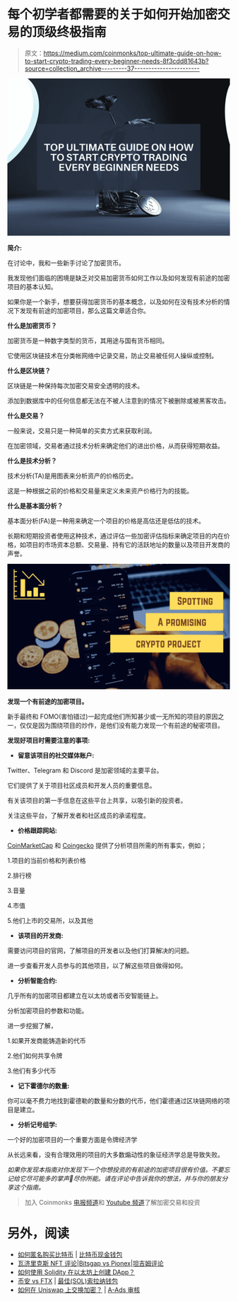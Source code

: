# 每个初学者都需要的关于如何开始加密交易的顶级终极指南

> 原文：<https://medium.com/coinmonks/top-ultimate-guide-on-how-to-start-crypto-trading-every-beginner-needs-8f3cdd81643b?source=collection_archive---------37----------------------->

![](img/9d99112198bf434e6dc3975381bf6823.png)

**简介:**

在讨论中，我和一些新手讨论了加密货币。

我发现他们面临的困境是缺乏对交易加密货币如何工作以及如何发现有前途的加密项目的基本认知。

如果你是一个新手，想要获得加密货币的基本概念，以及如何在没有技术分析的情况下发现有前途的加密项目，那么这篇文章适合你。

**什么是加密货币？**

加密货币是一种数字类型的货币，其用途与国有货币相同。

它使用区块链技术在分类帐网络中记录交易，防止交易被任何人操纵或控制。

**什么是区块链？**

区块链是一种保持每次加密交易安全透明的技术。

添加到数据库中的任何信息都无法在不被人注意到的情况下被删除或被黑客攻击。

**什么是交易？**

一般来说，交易只是一种简单的买卖方式来获取利润。

在加密领域，交易者通过技术分析来确定他们的进出价格，从而获得短期收益。

**什么是技术分析？**

技术分析(TA)是用图表来分析资产的价格历史。

这是一种根据之前的价格和交易量来定义未来资产价格行为的技能。

**什么是基本面分析？**

基本面分析(FA)是一种用来确定一个项目的价格是高估还是低估的技术。

长期和短期投资者使用这种技术，通过评估一些加密评估指标来确定项目的内在价格，如项目的市场资本总额、交易量、持有它的活跃地址的数量以及项目开发商的声誉。

![](img/7a90fc0b1b77cc090e87536d36158284.png)

**发现一个有前途的加密项目。**

新手最终和 FOMO(害怕错过)一起完成他们所知甚少或一无所知的项目的原因之一，仅仅是因为围绕项目的炒作，是他们没有能力发现一个有前途的秘密项目。

**发现好项目时需要注意的事项:**

*   **留意该项目的社交媒体账户:**

Twitter、Telegram 和 Discord 是加密领域的主要平台。

它们提供了关于项目社区成员和开发人员的重要信息。

有关该项目的第一手信息在这些平台上共享，以吸引新的投资者。

关注这些平台，了解开发者和社区成员的承诺程度。

*   **价格跟踪网站:**

[CoinMarketCap](http://www.coinmarketcap.com) 和 [Coingecko](http://www.coingecko.com) 提供了分析项目所需的所有事实，例如；

1.项目的当前价格和列表价格

2.排行榜

3.音量

4.市值

5.他们上市的交易所，以及其他

*   **该项目的开发商:**

需要访问项目的官网，了解项目的开发者以及他们打算解决的问题。

进一步查看开发人员参与的其他项目，以了解这些项目做得如何。

*   **分析智能合约:**

几乎所有的加密项目都建立在以太坊或者币安智能链上。

分析加密项目的参数和功能。

进一步挖掘了解，

1.如果开发商能铸造新的代币

2.他们如何共享令牌

3.他们有多少代币

*   **记下霍德尔的数量:**

你可以毫不费力地找到霍德勒的数量和分数的代币，他们霍德通过区块链网络的项目是建立。

*   **分析记号组学:**

一个好的加密项目的一个重要方面是令牌经济学

从长远来看，没有合理效用的项目的大多数煽动性的象征经济学总是导致失败。

*如果你发现本指南对你发现下一个你想投资的有前途的加密项目很有价值。不要忘记给它尽可能多的掌声👏尽你所能。请在评论中告诉我你的想法，并与你的朋友分享这个指南。*

> 加入 Coinmonks [电报频道](https://t.me/coincodecap)和 [Youtube 频道](https://www.youtube.com/c/coinmonks/videos)了解加密交易和投资

# 另外，阅读

*   [如何匿名购买比特币](https://coincodecap.com/buy-bitcoin-anonymously) | [比特币现金钱包](https://coincodecap.com/bitcoin-cash-wallets)
*   [瓦济里克斯 NFT 评论](https://coincodecap.com/wazirx-nft-review)|[Bitsgap vs Pionex](https://coincodecap.com/bitsgap-vs-pionex)|[坦吉姆评论](https://coincodecap.com/tangem-wallet-review)
*   [如何使用 Solidity 在以太坊上创建 DApp？](https://coincodecap.com/create-a-dapp-on-ethereum-using-solidity)
*   [币安 vs FTX](https://coincodecap.com/binance-vs-ftx) | [最佳(SOL)索拉纳钱包](https://coincodecap.com/solana-wallets)
*   [如何在 Uniswap 上交换加密？](https://coincodecap.com/swap-crypto-on-uniswap) | [A-Ads 审核](https://coincodecap.com/a-ads-review)